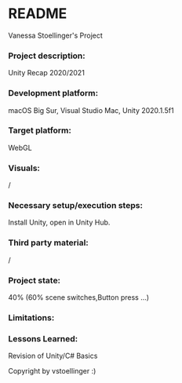 # README
Vanessa Stoellinger's Project

### Project description: 
Unity Recap 2020/2021

### Development platform: 
macOS Big Sur, Visual Studio Mac, Unity 2020.1.5f1

### Target platform: 
WebGL

### Visuals: 
/

### Necessary setup/execution steps: 
Install Unity, open in Unity Hub.

### Third party material: 
/

### Project state: 
40% (60% scene switches,Button press ...) 

### Limitations: 

### Lessons Learned:
Revision of Unity/C# Basics

Copyright by vstoellinger :)
